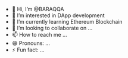 - 👋 Hi, I’m @BARAQQA
- 👀 I’m interested in DApp development
- 🌱 I’m currently learning Ethereum Blockchain
- 💞️ I’m looking to collaborate on ...
- 📫 How to reach me ...
- 😄 Pronouns: ...
- ⚡ Fun fact: ...

<!---
BARAQQA/BARAQQA is a ✨ special ✨ repository because its `README.md` (this file) appears on your GitHub profile.
You can click the Preview link to take a look at your changes.
--->
